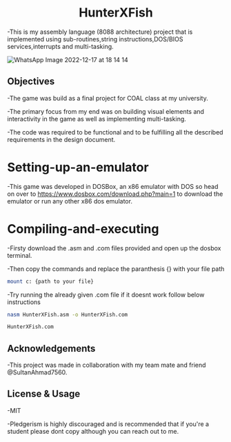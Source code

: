 <h1 align="center">HunterXFish</h1>

-This is my assembly language (8088 architecture) project that is implemented using sub-routines,string instructions,DOS/BIOS services,interrupts and multi-tasking.

![WhatsApp Image 2022-12-17 at 18 14 14](https://user-images.githubusercontent.com/71124592/211879712-bd8d5118-445b-4848-9154-50fa78533ff2.jpg)

<h2 align= "left">Objectives</h2>

-The game was build as a final project for COAL class at my university.

-The primary focus from my end was on building visual elements and interactivity in the game as well as implementing multi-tasking.

-The code was required to be functional and to be fulfilling all the described requirements in the design document.


# Setting-up-an-emulator
-This game was developed in DOSBox, an x86 emulator with DOS so head on over to https://www.dosbox.com/download.php?main=1 to download the emulator or run any other x86 dos emulator.

# Compiling-and-executing
-Firsty download the .asm and .com files provided and open up the dosbox terminal.

-Then copy the commands and replace the paranthesis {} with your file path

```bash
mount c: {path to your file}
```

-Try running the already given .com file if it doesnt work follow below instructions

```bash
nasm HunterXFish.asm -o HunterXFish.com
```

```bash
HunterXFish.com
```

<h2 align= "left">Acknowledgements</h2>

-This project was made in collaboration with my team mate and friend @SultanAhmad7560.

<h2 align= "left">License & Usage</h2>
-MIT

-Pledgerism is highly discouraged and is recommended that if you're a student please dont copy although you can reach out to me.
